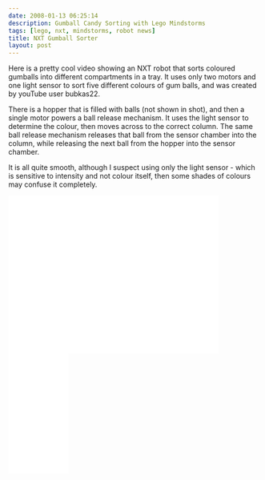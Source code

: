 ```yaml
---
date: 2008-01-13 06:25:14
description: Gumball Candy Sorting with Lego Mindstorms
tags: [lego, nxt, mindstorms, robot news]
title: NXT Gumball Sorter
layout: post
---
```

Here is a pretty cool video showing an NXT robot that sorts coloured gumballs into different compartments in a tray. It uses only two motors and one light sensor to sort five different colours of gum balls, and was created by youTube user bubkas22.

There is a hopper that is filled with balls (not shown in shot), and then a single motor powers a ball release mechanism. It uses the light sensor to determine the colour, then moves across to the correct column. The same ball release mechanism releases that ball from the sensor chamber into the column, while releasing the next ball from the hopper into the sensor chamber.

It is all quite smooth, although I suspect using only the light sensor - which is sensitive to intensity and not colour itself, then some shades of colours may confuse it completely.

<iframe width="420" height="315" src="//www.youtube.com/embed/IiJdn6bg3fs?rel=0"
    frameborder="0" allowfullscreen="true"></iframe>

<iframe style="width:120px;height:240px;" marginwidth="0" marginheight="0" scrolling="no" frameborder="0" src="//ws-eu.amazon-adsystem.com/widgets/q?ServiceVersion=20070822&OneJS=1&Operation=GetAdHtml&MarketPlace=GB&source=ss&ref=as_ss_li_til&ad_type=product_link&tracking_id=orionrobots-21&language=en_GB&marketplace=amazon&region=GB&placement=B082WD5YV9&asins=B082WD5YV9&linkId=e40e6e6802507d8646f3131923f1dea1&show_border=true&link_opens_in_new_window=true"></iframe><!-- lego mindstorms review 2021 -->
